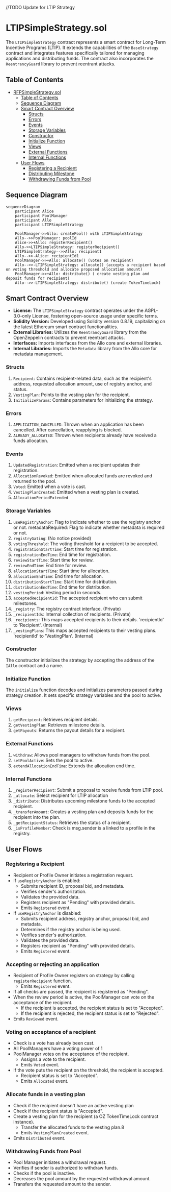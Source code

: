 //TODO Update for LTIP Strategy

# LTIPSimpleStrategy.sol

The `LTIPSimpleStrategy` contract represents a smart contract for Long-Term Incentive Programs (LTIP). It extends the capabilities of the `BaseStrategy` contract and integrates features specifically tailored for managing applications and distributing funds. The contract also incorporates the `ReentrancyGuard` library to prevent reentrant attacks.

## Table of Contents
- [RFPSimpleStrategy.sol](#rfpsimplestrategysol)
  - [Table of Contents](#table-of-contents)
  - [Sequence Diagram](#sequence-diagram)
  - [Smart Contract Overview](#smart-contract-overview)
    - [Structs](#structs)
    - [Errors](#errors)
    - [Events](#events)
    - [Storage Variables](#storage-variables)
    - [Constructor](#constructor)
    - [Initialize Function](#initialize-function)
    - [Views](#views)
    - [External Functions](#external-functions)
    - [Internal Functions](#internal-functions)
  - [User Flows](#user-flows)
    - [Registering a Recipient](#registering-a-recipient)
    - [Distributing Milestone](#distributing-milestone)
    - [Withdrawing Funds from Pool](#withdrawing-funds-from-pool)


## Sequence Diagram 

```mermaid
sequenceDiagram
    participant Alice
    participant PoolManager
    participant Allo
    participant LTIPSimpleStrategy

    PoolManager->>Allo: createPool() with LTIPSimpleStrategy
    Allo-->>PoolManager: poolId
    Alice->>+Allo: registerRecipient()
    Allo->>LTIPSimpleStrategy: registerRecipient()
    LTIPSimpleStrategy-->>Allo: recipient1
    Allo-->>-Alice: recipientId1
    PoolManager->>+Allo: allocate() (votes on recipient)
    Allo-->>-LTIPSimpleStrategy: allocate() (accepts a recipient based on voting threshold and allocate proposed allocation amount)
    PoolManager->>+Allo: distribute() ( create vesting plan and deposit funds for recipient)
    Allo-->>-LTIPSimpleStrategy: distribute() (create TokenTimeLock)
```

## Smart Contract Overview

- **License:** The `LTIPSimpleStrategy` contract operates under the AGPL-3.0-only License, fostering open-source usage under specific terms.
- **Solidity Version:** Developed using Solidity version 0.8.19, capitalizing on the latest Ethereum smart contract functionalities.
- **External Libraries:** Utilizes the `ReentrancyGuard` library from the OpenZeppelin contracts to prevent reentrant attacks.
- **Interfaces:** Imports interfaces from the Allo core and external libraries.
- **Internal Libraries:** Imports the `Metadata` library from the Allo core for metadata management.

### Structs

1. `Recipient`: Contains recipient-related data, such as the recipient's address, requested allocation amount, use of registry anchor, and status.
2. `VestingPlan`: Points to the vesting plan for the recipient.
3. `InitializeParams`: Contains parameters for initializing the strategy.

### Errors

1. `APPLICATION_CANCELLED`: Thrown when an application has been cancelled. After cancellation, reapplying is blocked.
2. `ALREADY_ALLOCATED`: Thrown when recipients already have received a funds allocation.

### Events

1. `UpdatedRegistration`: Emitted when a recipient updates their registration.
2. `AllocationRevoked`: Emitted when allocated funds are revoked and returned to the pool.
3. `Voted`: Emitted when a vote is cast.
4. `VestingPlanCreated`: Emitted when a vesting plan is created.
5. `AllocationPeriodExtended` 

### Storage Variables

1. `useRegistryAnchor`: Flag to indicate whether to use the registry anchor or not.
metadataRequired: Flag to indicate whether metadata is required or not.
2. `registryGating`: (No notice provided)
3. `votingThreshold`: The voting threshold for a recipient to be accepted.
4. `registrationStartTime`: Start time for registration.
5. `registrationEndTime`: End time for registration.
6. `reviewStartTime`: Start time for review.
7. `reviewEndTime`: End time for review.
8. `allocationStartTime`: Start time for allocation.
9. `allocationEndTime`: End time for allocation.
10. `distributionStartTime`: Start time for distribution.
11. `distributionEndTime`: End time for distribution.
12. `vestingPeriod`: Vesting period in seconds.
13. `acceptedRecipientId`: The accepted recipient who can submit milestones.
14. `_registry`: The registry contract interface. (Private)
15. `_recipientIds`: Internal collection of recipients. (Private)
16. `_recipients`: This maps accepted recipients to their details. 'recipientId' to 'Recipient'. (Internal)
17. `_vestingPlans`: This maps accepted recipients to their vesting plans. 'recipientId' to 'VestingPlan'. (Internal)

### Constructor

The constructor initializes the strategy by accepting the address of the `IAllo` contract and a name.

### Initialize Function

The `initialize` function decodes and initializes parameters passed during strategy creation. It sets specific strategy variables and the pool to active.

### Views

1. `getRecipient`: Retrieves recipient details.
2. `getVestingPlan`: Retrieves milestone details.
3. `getPayouts`: Returns the payout details for a recipient.

### External Functions

1. `withdraw`: Allows pool managers to withdraw funds from the pool.
2. `setPoolActive`: Sets the pool to active.
3. `extendAllocationEndTime`: Extends the allocation end time.

### Internal Functions

1. `_registerRecipient`: Submit a proposal to receive funds from LTIP pool.
2. `_allocate`: Select recipient for LTIP allocation
3. `_distribute`: Distributes upcoming milestone funds to the accepted recipient.
4. `_transferAmount`: Creates a vesting plan and deposits funds for the recipient into the plan.
5. `_getRecipientStatus`: Retrieves the status of a recipient.
6. `_isProfileMember`: Check is msg.sender is a linked to a profile in the registry.

## User Flows

### Registering a Recipient

* Recipient or Profile Owner initiates a registration request.
* If `useRegistryAnchor` is enabled:
  * Submits recipient ID, proposal bid, and metadata.
  * Verifies sender's authorization.
  * Validates the provided data.
  * Registers recipient as "Pending" with provided details.
  * Emits `Registered` event.
* If `useRegistryAnchor` is disabled:
  * Submits recipient address, registry anchor, proposal bid, and metadata.
  * Determines if the registry anchor is being used.
  * Verifies sender's authorization.
  * Validates the provided data.
  * Registers recipient as "Pending" with provided details.
  * Emits `Registered` event.

### Accepting or rejecting an application
* Recipient of Profile Owner registers on strategy by calling `registerRecipient` function.
  * Emits `Registered` event.
* If all checks are passed, the recipient is registered as "Pending".
* When the review period is active, the PoolManager can vote on the acceptance of the recipient.
  * If the recipient is accepted, the recipient status is set to "Accepted".
  * If the recipient is rejected, the recipient status is set to "Rejected".
* Emits `Reviewed` event.

### Voting on acceptance of a recipient
* Check is a vote has already been cast. 
* All PoolManagers have a voting power of 1
* PoolManager votes on the acceptance of the recipient.
  * Assigns a vote to the recipient.
  * Emits `Voted` event.
* If the vote puts the recipient on the threshold, the recipient is accepted.
  * Recipient status is set to "Accepted".
  * Emits `Allocated` event.

### Allocate funds in a vesting plan
* Check if the recipient doesn't have an active vesting plan
* Check if the recipient status is "Accepted".
* Create a vesting plan for the recipient (a OZ TokenTimeLock contract instance).
  * Transfer the allocated funds to the vesting plan.8
  * Emits `VestingPlanCreated` event.
* Emits `Distributed` event.

### Withdrawing Funds from Pool

* Pool Manager initiates a withdrawal request.
* Verifies if sender is authorized to withdraw funds.
* Checks if the pool is inactive.
* Decreases the pool amount by the requested withdrawal amount.
* Transfers the requested amount to the sender.
